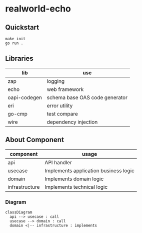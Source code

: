 # realworld-echo

## Quickstart

```console
make init
go run .
```

## Libraries

| lib          | use                            |
| ------------ | ------------------------------ |
| zap          | logging                        |
| echo         | web framework                  |
| oapi-codegen | schema base OAS code generator |
| eri          | error utility                  |
| go-cmp       | test compare                   |
| wire         | dependency injection           |

## About Component

| component      | usage                                 |
| -------------- | ------------------------------------- |
| api            | API handler                           |
| usecase        | Implements application business logic |
| domain         | Implements domain logic               |
| infrastructure | Implements technical logic            |

### Diagram

```mermaid
classDiagram
  api --> usecase : call
  usecase --> domain : call
  domain <|-- infrastructure : implements
```
